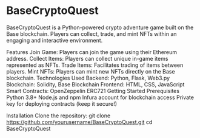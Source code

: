 # BaseCryptoQuest

BaseCryptoQuest is a Python-powered crypto adventure game built on the Base blockchain. Players can collect, trade, and mint NFTs within an engaging and interactive environment.

Features
Join Game: Players can join the game using their Ethereum address.
Collect Items: Players can collect unique in-game items represented as NFTs.
Trade Items: Facilitates trading of items between players.
Mint NFTs: Players can mint new NFTs directly on the Base blockchain.
Technologies Used
Backend: Python, Flask, Web3.py
Blockchain: Solidity, Base Blockchain
Frontend: HTML, CSS, JavaScript
Smart Contracts: OpenZeppelin ERC721
Getting Started
Prerequisites
Python 3.8+
Node.js and npm
Infura account for blockchain access
Private key for deploying contracts (keep it secure!)

Installation
Clone the repository:
git clone https://github.com/yourusername/BaseCryptoQuest.git
cd BaseCryptoQuest
